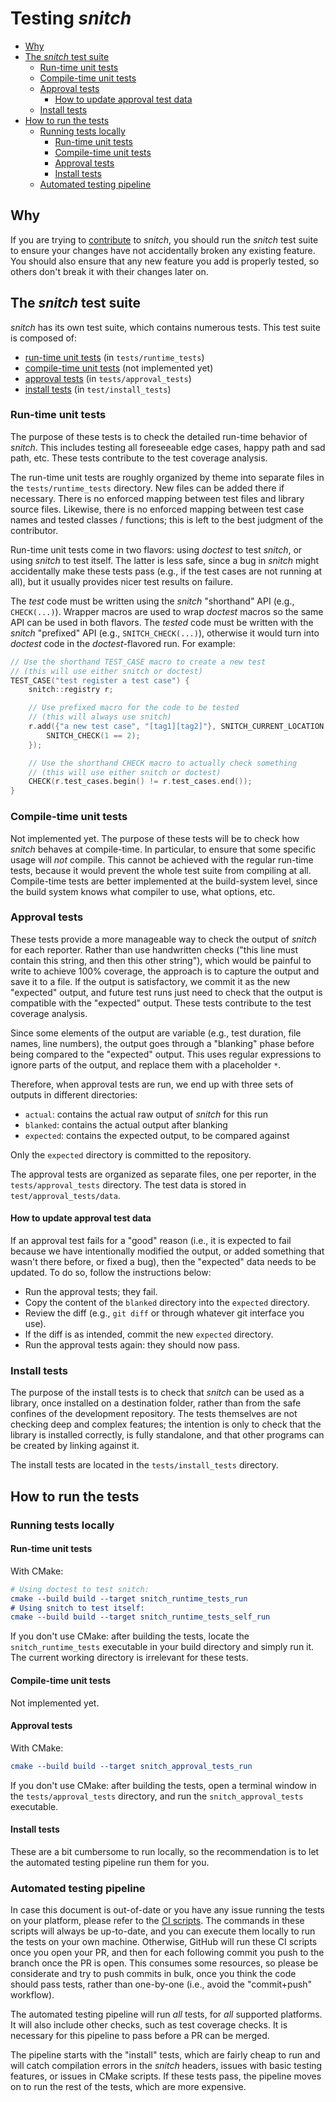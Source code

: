 # Testing _snitch_

<!-- MarkdownTOC autolink="true" -->

- [Why](#why)
- [The _snitch_ test suite](#the-snitch-test-suite)
    - [Run-time unit tests](#run-time-unit-tests)
    - [Compile-time unit tests](#compile-time-unit-tests)
    - [Approval tests](#approval-tests)
        - [How to update approval test data](#how-to-update-approval-test-data)
    - [Install tests](#install-tests)
- [How to run the tests](#how-to-run-the-tests)
    - [Running tests locally](#running-tests-locally)
        - [Run-time unit tests](#run-time-unit-tests-1)
        - [Compile-time unit tests](#compile-time-unit-tests-1)
        - [Approval tests](#approval-tests-1)
        - [Install tests](#install-tests-1)
    - [Automated testing pipeline](#automated-testing-pipeline)

<!-- /MarkdownTOC -->

## Why

If you are trying to [contribute](/CONTRIBUTING.md) to _snitch_, you should run the _snitch_ test suite to ensure your changes have not accidentally broken any existing feature. You should also ensure that any new feature you add is properly tested, so others don't break it with their changes later on.


## The _snitch_ test suite

_snitch_ has its own test suite, which contains numerous tests. This test suite is composed of:
 - [run-time unit tests](#run-time-unit-tests) (in `tests/runtime_tests`)
 - [compile-time unit tests](#compile-time-unit-tests) (not implemented yet)
 - [approval tests](#approval-tests) (in `tests/approval_tests`)
 - [install tests](#install-tests) (in `test/install_tests`)


### Run-time unit tests

The purpose of these tests is to check the detailed run-time behavior of _snitch_. This includes testing all foreseeable edge cases, happy path and sad path, etc. These tests contribute to the test coverage analysis.

The run-time unit tests are roughly organized by theme into separate files in the `tests/runtime_tests` directory. New files can be added there if necessary. There is no enforced mapping between test files and library source files. Likewise, there is no enforced mapping between test case names and tested classes / functions; this is left to the best judgment of the contributor.

Run-time unit tests come in two flavors: using _doctest_ to test _snitch_, or using _snitch_ to test itself. The latter is less safe, since a bug in _snitch_ might accidentally make these tests pass (e.g., if the test cases are not running at all), but it usually provides nicer test results on failure.

The *test* code must be written using the _snitch_ "shorthand" API (e.g., `CHECK(...)`). Wrapper macros are used to wrap _doctest_ macros so the same API can be used in both flavors. The *tested* code must be written with the _snitch_ "prefixed" API (e.g., `SNITCH_CHECK(...)`), otherwise it would turn into _doctest_ code in the _doctest_-flavored run. For example:

```c++
// Use the shorthand TEST_CASE macro to create a new test
// (this will use either snitch or doctest)
TEST_CASE("test register a test case") {
    snitch::registry r;

    // Use prefixed macro for the code to be tested
    // (this will always use snitch)
    r.add({"a new test case", "[tag1][tag2]"}, SNITCH_CURRENT_LOCATION, []() {
        SNITCH_CHECK(1 == 2);
    });

    // Use the shorthand CHECK macro to actually check something
    // (this will use either snitch or doctest)
    CHECK(r.test_cases.begin() != r.test_cases.end());
}
```


### Compile-time unit tests

Not implemented yet. The purpose of these tests will be to check how _snitch_ behaves at compile-time. In particular, to ensure that some specific usage will *not* compile. This cannot be achieved with the regular run-time tests, because it would prevent the whole test suite from compiling at all. Compile-time tests are better implemented at the build-system level, since the build system knows what compiler to use, what options, etc.


### Approval tests

These tests provide a more manageable way to check the output of _snitch_ for each reporter. Rather than use handwritten checks ("this line must contain this string, and then this other string"), which would be painful to write to achieve 100% coverage, the approach is to capture the output and save it to a file. If the output is satisfactory, we commit it as the new "expected" output, and future test runs just need to check that the output is compatible with the "expected" output. These tests contribute to the test coverage analysis.

Since some elements of the output are variable (e.g., test duration, file names, line numbers), the output goes through a "blanking" phase before being compared to the "expected" output. This uses regular expressions to ignore parts of the output, and replace them with a placeholder `*`.

Therefore, when approval tests are run, we end up with three sets of outputs in different directories:
 - `actual`: contains the actual raw output of _snitch_ for this run
 - `blanked`: contains the actual output after blanking
 - `expected`: contains the expected output, to be compared against

Only the `expected` directory is committed to the repository.

The approval tests are organized as separate files, one per reporter, in the `tests/approval_tests` directory. The test data is stored in `test/approval_tests/data`.


#### How to update approval test data

If an approval test fails for a "good" reason (i.e., it is expected to fail because we have intentionally modified the output, or added something that wasn't there before, or fixed a bug), then the "expected" data needs to be updated. To do so, follow the instructions below:
 - Run the approval tests; they fail.
 - Copy the content of the `blanked` directory into the `expected` directory.
 - Review the diff (e.g., `git diff` or through whatever git interface you use).
 - If the diff is as intended, commit the new `expected` directory.
 - Run the approval tests again: they should now pass.


### Install tests

The purpose of the install tests is to check that _snitch_ can be used as a library, once installed on a destination folder, rather than from the safe confines of the development repository. The tests themselves are not checking deep and complex features; the intention is only to check that the library is installed correctly, is fully standalone, and that other programs can be created by linking against it.

The install tests are located in the `tests/install_tests` directory.


## How to run the tests

### Running tests locally

#### Run-time unit tests

With CMake:
```cmake
# Using doctest to test snitch:
cmake --build build --target snitch_runtime_tests_run
# Using snitch to test itself:
cmake --build build --target snitch_runtime_tests_self_run
```

If you don't use CMake: after building the tests, locate the `snitch_runtime_tests` executable in your build directory and simply run it. The current working directory is irrelevant for these tests.


#### Compile-time unit tests

Not implemented yet.


#### Approval tests

With CMake:
```cmake
cmake --build build --target snitch_approval_tests_run
```

If you don't use CMake: after building the tests, open a terminal window in the `tests/approval_tests` directory, and run the `snitch_approval_tests` executable.


#### Install tests

These are a bit cumbersome to run locally, so the recommendation is to let the automated testing pipeline run them for you.


### Automated testing pipeline

In case this document is out-of-date or you have any issue running the tests on your platform, please refer to the [CI scripts](/.github/workflows). The commands in these scripts will always be up-to-date, and you can execute them locally to run the tests on your own machine. Otherwise, GitHub will run these CI scripts once you open your PR, and then for each following commit you push to the branch once the PR is open. This consumes some resources, so please be considerate and try to push commits in bulk, once you think the code should pass tests, rather than one-by-one (i.e., avoid the "commit+push" workflow).

The automated testing pipeline will run *all* tests, for *all* supported platforms. It will also include other checks, such as test coverage checks. It is necessary for this pipeline to pass before a PR can be merged.

The pipeline starts with the "install" tests, which are fairly cheap to run and will catch compilation errors in the _snitch_ headers, issues with basic testing features, or issues in CMake scripts. If these tests pass, the pipeline moves on to run the rest of the tests, which are more expensive.
